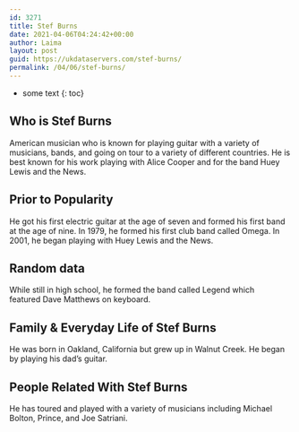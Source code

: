 ```yaml
---
id: 3271
title: Stef Burns
date: 2021-04-06T04:24:42+00:00
author: Laima
layout: post
guid: https://ukdataservers.com/stef-burns/
permalink: /04/06/stef-burns/
---
```


* some text
{: toc}


## Who is Stef Burns
                  
                  
                  
American musician who is known for playing guitar with a variety of musicians, bands, and going on tour to a variety of different countries. He is best known for his work playing with Alice Cooper and for the band Huey Lewis and the News. 
                  
              
            
              
            
                
                
                
## Prior to Popularity
                  
                  
                  
He got his first electric guitar at the age of seven and formed his first band at the age of nine. In 1979, he formed his first club band called Omega. In 2001, he began playing with Huey Lewis and the News. 
                  
              
            
              
            
                
                
                
## Random data
                  
                  
                  
While still in high school, he formed the band called Legend which featured Dave Matthews on keyboard. 
                  
              
            
              
            
                
                
                
## Family & Everyday Life of Stef Burns
                  
                  
                  
He was born in Oakland, California but grew up in Walnut Creek. He began by playing his dad&#8217;s guitar. 
                  
              
            
              
            
                
                
                
## People Related With Stef Burns
                  
                  
                  
He has toured and played with a variety of musicians including Michael Bolton, Prince, and Joe Satriani. 
                  
              
            
              
            
                
              
            
              
              
            
            
              
            
          
          
          